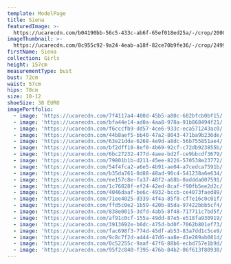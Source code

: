 ```yaml
---
template: ModelPage
title: Siena
featuredImage: >-
  https://ucarecdn.com/b04190bb-56c5-433c-ab6f-65ef018ed25a/-/crop/2000x998/0,0/-/preview/
imageThumbnail: >-
  https://ucarecdn.com/8c955c92-9a24-4eab-a18f-82ce70b9fe36/-/crop/2499x3492/459,142/-/preview/
firstName: Siena
collection: Girls
height: 157cm
measurementType: bust
bust: 72cm
waist: 57cm
hips: 78cm
size: 10-12
shoeSize: 38 EURO
imagePortfolio:
  - image: 'https://ucarecdn.com/7f4117a4-400d-45b5-a80c-682bfcb0bf15/'
  - image: 'https://ucarecdn.com/bfa44e14-ad0a-4aa8-978a-91b868494f21/'
  - image: 'https://ucarecdn.com/f6cccfb9-dd57-4ce6-933c-eca571243ac0/'
  - image: 'https://ucarecdn.com/44b8aef5-bb40-47a2-8043-471ba9b236de/'
  - image: 'https://ucarecdn.com/63e21dde-6268-4e9d-a8dc-56b755851ae4/'
  - image: 'https://ucarecdn.com/bf2dff10-8ef0-4b69-92cf-c72db923855b/'
  - image: 'https://ucarecdn.com/6bc27232-477d-4aee-bd2f-ce9bbcdf3679/'
  - image: 'https://ucarecdn.com/79801b1b-d211-45ee-8226-570538e23772/'
  - image: 'https://ucarecdn.com/54f4fca2-a6e5-4b91-ae04-a7cedca7591b/'
  - image: 'https://ucarecdn.com/b35da761-0d88-48ad-90c4-541238a6e634/'
  - image: 'https://ucarecdn.com/ee157c8e-fa37-48f2-a68b-0addda007591/'
  - image: 'https://ucarecdn.com/1c76828f-ef24-42ed-8caf-f90fb5ee2d2c/'
  - image: 'https://ucarecdn.com/4046daaf-be6c-4932-bccb-ce4073faed89/'
  - image: 'https://ucarecdn.com/71ee4025-d339-4f4a-85f8-cf7e16c0c01f/'
  - image: 'https://ucarecdn.com/ffd5c0e2-1b59-420b-85da-97422bbb5cf4/'
  - image: 'https://ucarecdn.com/838e0015-3dfd-4ab5-8f48-717711c7bd5f/'
  - image: 'https://ucarecdn.com/af91c0cf-155a-49dd-87e5-e518fa930919/'
  - image: 'https://ucarecdn.com/3913692e-b6dc-475d-bd0f-7062b801ef73/'
  - image: 'https://ucarecdn.com/fac698f3-774d-45df-ab53-83a7dd1c5ce9/'
  - image: 'https://ucarecdn.com/9c8c7f2d-a444-47d6-aa8e-d1e289ab081d/'
  - image: 'https://ucarecdn.com/0c52255c-9aaf-47f6-88b6-ecbd757e1b9d/'
  - image: 'https://ucarecdn.com/95f2c840-f395-476b-84b2-06f613f80930/'
---
```


